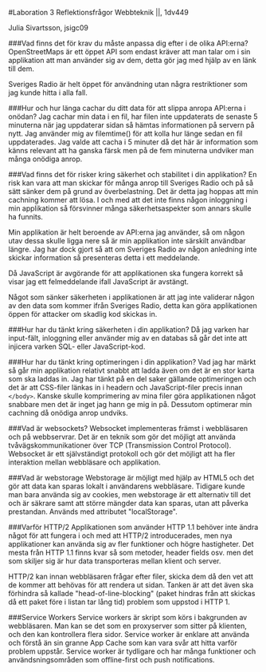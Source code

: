 #Laboration 3 Reflektionsfrågor
Webbteknik ||, 1dv449

Julia Sivartsson, jsigc09

###Vad finns det för krav du måste anpassa dig efter i de olika API:erna?
OpenStreetMaps är ett öppet API som endast kräver att man talar om i sin applikation att man använder sig av dem, detta gör jag med hjälp av en länk till dem. 

Sveriges Radio är helt öppet för användning utan några restriktioner som jag kunde hitta i alla fall.

###Hur och hur länga cachar du ditt data för att slippa anropa API:erna i onödan?
Jag cachar min data i en fil, har filen inte uppdaterats de senaste 5 minuterna när jag uppdaterar sidan så hämtas informationen på servern på nytt. Jag använder mig av filemtime() för att kolla hur länge sedan en fil uppdaterades.
Jag valde att cacha i 5 minuter då det här är information som känns relevant att ha ganska färsk men på de fem minuterna undviker man många onödiga anrop.

###Vad finns det för risker kring säkerhet och stabilitet i din applikation?
En risk kan vara att man skickar för många anrop till Sveriges Radio och på så sätt sänker dem på grund av överbelastning. Det är detta jag hoppas att min cachning kommer att lösa.
I och med att det inte finns någon inloggning i min applikation så försvinner många säkerhetsaspekter som annars skulle ha funnits.

Min applikation är helt beroende av API:erna jag använder, så om någon utav dessa skulle ligga nere så är min applikation inte särskilt användbar längre. Jag har dock gjort så att om Sveriges Radio av någon anledning inte skickar information så presenteras detta i ett meddelande.

Då JavaScript är avgörande för att applikationen ska fungera korrekt så visar jag ett felmeddelande ifall JavaScript är avstängt.

Något som sänker säkerheten i applikationen är att jag inte validerar någon av den data som kommer ifrån Sveriges Radio, detta kan göra applikationen öppen för attacker om skadlig kod skickas in.

###Hur har du tänkt kring säkerheten i din applikation?
Då jag varken har input-fält, inloggning eller använder mig av en databas så går det inte att injicera varken SQL- eller JavaScript-kod.


###Hur har du tänkt kring optimeringen i din applikation?
Vad jag har märkt så går min applikation relativt snabbt att ladda även om det är en stor karta som ska laddas in.
Jag har tänkt på en del saker gällande optimeringen och det är att CSS-filer länkas in i headern och JavaScript-filer precis innan `</body>`.
Kanske skulle komprimering av mina filer göra applikationen något snabbare men det är inget jag hann ge mig in på.
Dessutom optimerar min cachning då onödiga anrop undviks.

###Vad är websockets?
Websocket implementeras främst i webbläsaren och på webbservrar. Det är en teknik som gör det möjligt att använda tvåvägskommunikationer över TCP (Transmission Control Protocol). Websocket är ett självständigt protokoll och gör det möjligt att ha fler interaktion mellan webbläsare och applikation.

###Vad är webstorage
Webstorage är möjligt med hjälp av HTML5 och det gör att data kan sparas lokalt i användarens webbläsare. Tidigare kunde man bara använda sig av cookies, men webstorage är ett alternativ till det och är säkrare samt att större mängder data kan sparas, utan att påverka prestandan.
Används med attributet "localStorage".

###Varför HTTP/2
Applikationen som använder HTTP 1.1 behöver inte ändra något för att fungera i och med att HTTP/2 introducerades, men nya applikationer kan använda sig av fler funktioner och högre hastigheter.
Det mesta från HTTP 1.1 finns kvar så som metoder, header fields osv. men det som skiljer sig är hur data transporteras mellan klient och server.

HTTP/2 kan innan webbläsaren frågar efter filer, skicka dem då den vet att de kommer att behövas för att rendera ut sidan. Tanken är att det även ska förhindra så kallade "head-of-line-blocking" (paket hindras från att skickas då ett paket före i listan tar lång tid) problem som uppstod i HTTP 1.

###Service Workers
Service workers är skript som körs i bakgrunden av webbläsaren. Man kan se det som en proxyserver som sitter på klienten, och den kan kontrollera flera sidor.
Service worker är enklare att använda och förstå än sin granne App Cache som kan vara svår att hitta varför problem uppstår. Service worker är tydligare och har många funktioner och användsningsområden som offline-first och push notifications.
